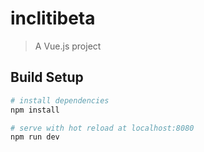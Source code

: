 # inclitibeta

> A Vue.js project

## Build Setup

``` bash
# install dependencies
npm install

# serve with hot reload at localhost:8080
npm run dev

